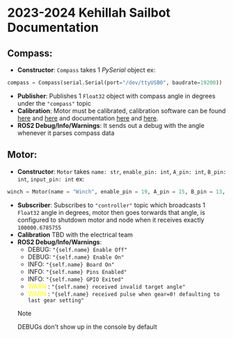 # 2023-2024 Kehillah Sailbot Documentation

## Compass:
- **Constructor**: `Compass` takes 1 *PySerial* object ex:
```python 
compass = Compass(serial.Serial(port="/dev/ttyUSB0", baudrate=19200))
```
- **Publisher**: Publishes 1 `Float32` object with compass angle in degrees under the `"compass"` topic
- **Calibration**: Motor must be calibrated, calibration software can be found [here](https://www.wit-motion.com/searchq.html) and [here](https://drive.google.com/drive/u/0/folders/1I6sBC-8Q3_vtY-GrFDZbWJZJFk7UnNfO) and documentation [here](https://drive.google.com/drive/folders/1V7vE1aCca5QXJfwsxnFihDbj0dZtanuF) and [here](https://m.media-amazon.com/images/I/B164cgpgHQS.pdf).
- **ROS2 Debug/Info/Warnings**: It sends out a debug with the angle whenever it parses compass data

## Motor:
- **Constructor**: `Motor` takes `name: str`, `enable_pin: int`, `A_pin: int`, `B_pin: int`, `input_pin: int` ex: 
```python
winch = Motor(name = "Winch", enable_pin = 19, A_pin = 15, B_pin = 13, input_pin = 11)
```
- **Subscriber**: Subscribes to `"controller"` topic which broadcasts 1 `Float32` angle in degrees, motor then goes torwards that angle, is configured to shutdown motor and node when it receives exactly `100000.6785755`
- **Calibration** TBD with the electrical team
- **ROS2 Debug/Info/Warnings**:
    - DEBUG: `"{self.name} Enable Off"`
    - DEBUG: `"{self.name} Enable On"`
    - INFO: `"{self.name} Board On"`
    - INFO: `"{self.name} Pins Enabled"`
    - INFO: `"{self.name} GPIO Exited"`
    - <y> WARN </y>: `"{self.name} received invalid target angle"`
    - <y> WARN </y>: `"{self.name} received pulse when gear=0! defaulting to last gear setting"`
    > [!NOTE]
    > DEBUGs don't show up in the console by default


<style>
r { color: Red }
o { color: Orange }
y { color: Yellow }
g { color: Green }
</style>